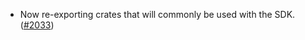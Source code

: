 - Now re-exporting crates that will commonly be used with the SDK.
  ([\#2033](https://github.com/anoma/namada/pull/2033))